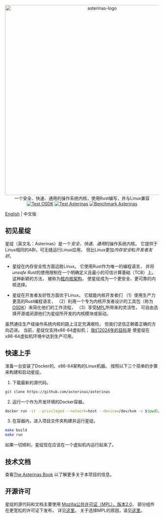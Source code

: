 <p align="center">
    <img src="docs/src/images/logo_cn.svg" alt="asterinas-logo" width="620"><br>
    一个安全、快速、通用的操作系统内核，使用Rust编写，并与Linux兼容<br/>
    <a href="https://github.com/asterinas/asterinas/actions/workflows/test_osdk.yml"><img src="https://github.com/asterinas/asterinas/actions/workflows/test_osdk.yml/badge.svg?event=push" alt="Test OSDK" style="max-width: 100%;"></a>
    <a href="https://github.com/asterinas/asterinas/actions/workflows/test_asterinas.yml"><img src="https://github.com/asterinas/asterinas/actions/workflows/test_asterinas.yml/badge.svg?event=push" alt="Test Asterinas" style="max-width: 100%;"></a>
    <a href="https://asterinas.github.io/benchmark/lmbench/"><img src="https://github.com/asterinas/asterinas/actions/workflows/benchmark_asterinas.yml/badge.svg" alt="Benchmark Asterinas" style="max-width: 100%;"></a>
    <br/>
</p>

[English](README.md) | 中文版

## 初见星绽

星绽（英文名：Asterinas）是一个*安全*、*快速*、*通用*的操作系统内核。
它提供于Linux相同的ABI，可无缝运行Linux应用，
但比Linux更加*内存安全*和*开发者友好*。

* 星绽在内存安全性方面远胜Linux。
它使用Rust作为唯一的编程语言，
并将*unsafe Rust*的使用限制在一个明确定义且最小的可信计算基础（TCB）上。
这种新颖的方法，
被称为[框内核架构](https://asterinas.github.io/book/kernel/the-framekernel-architecture.html)，
使星绽成为一个更安全、更可靠的内核选择。

* 星绽在开发者友好性方面优于Linux。
它赋能内核开发者们
（1）使用生产力更高的Rust编程语言，
（2）利用一个专为内核开发者设计的工具包（称为[OSDK](https://asterinas.github.io/book/osdk/guide/index.html)）来简化他们的工作流程，
（3）享受[MPL](#License)所带来的灵活性，
可自由选择开源或闭源他们为星绽所开发的内核模块或驱动。

虽然通往生产级操作系统内核的路上注定充满艰险，
但我们坚信正朝着正确的方向迈进。
当前，星绽仅支持x86-64虚拟机；
[我们2024年的目标](https://asterinas.github.io/book/kernel/roadmap.html)是
使星绽在x86-64虚拟机环境中达到生产可用。

## 快速上手

准备一台安装了Docker的、x86-64架构的Linux机器。
按照以下三个简单的步骤来构建和启动星绽。

1. 下载最新的源代码。

```bash
git clone https://github.com/asterinas/asterinas
```

2. 运行一个作为开发环境的Docker容器。

```bash
docker run -it --privileged --network=host --device=/dev/kvm -v $(pwd)/asterinas:/root/asterinas asterinas/asterinas:0.8.2
```

3. 在容器内，进入项目文件夹构建并运行星绽。

```bash
make build
make run
```

如果一切顺利，星绽现在应该在一个虚拟机内运行起来了。

## 技术文档

查看[The Asterinas Book](https://asterinas.github.io/book/)
以了解更多关于本项目的信息。

## 开源许可

星绽的源代码和文档主要使用
[Mozilla公共许可证（MPL），版本2.0](https://github.com/asterinas/asterinas/blob/main/LICENSE-MPL)，
部分组件在更宽松的许可证下发布，
详见[这里](https://github.com/asterinas/asterinas/blob/main/.licenserc.yaml)。
关于选择MPL的原因，请见[这里](https://asterinas.github.io/book/index.html#licensing)。
